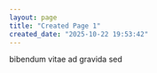 ```yaml
---
layout: page
title: "Created Page 1"
created_date: "2025-10-22 19:53:42"
---
```


bibendum vitae ad gravida sed 
